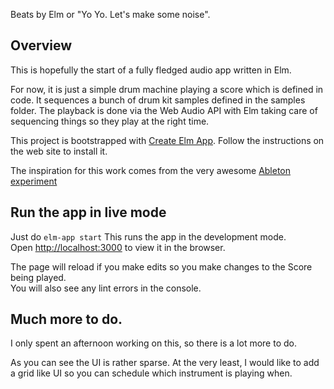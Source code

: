 Beats by Elm or "Yo Yo. Let's make some noise".

## Overview

This is hopefully the start of a fully fledged audio app written in Elm.

For now, it is just a simple drum machine playing a score which is defined in code. It sequences a bunch of drum kit samples defined in the samples folder. The playback is done via the Web Audio API with Elm taking care of sequencing things so they play at the right time.

This project is bootstrapped with [Create Elm App](https://github.com/halfzebra/create-elm-app).
Follow the instructions on the web site to install it.

The inspiration for this work comes from the very awesome [Ableton experiment](https://learningmusic.ableton.com/)

## Run the app in live mode

Just do `elm-app start`
This runs the app in the development mode.  
Open [http://localhost:3000](http://localhost:3000) to view it in the browser.

The page will reload if you make edits so you make changes to the Score being played.   
You will also see any lint errors in the console.

## Much more to do.

I only spent an afternoon working on this, so there is a lot more to do.

As you can see the UI is rather sparse. At the very least, I would like to add a grid like UI so you can schedule which instrument is playing when.
